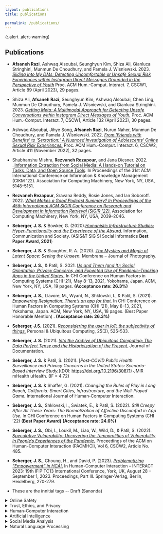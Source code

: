 ```yaml
---
layout: publications
title: publications

permalink: /publications/
---
```


{:.alert .alert-warning}

<!-- This is a default page. See [configuration]({{ '/docs/configuration/' | relative_url }}) to learn more about **pages**.

To remove this page, you need to:

- Remove `pages/about.md`
- Update `_data/navigation.yml` to remove the link to this page from the top navigation. -->

## Publications

- **Afsaneh Razi**, Ashwaq Alsoubai, Seunghyun Kim, Shiza Ali, Gianluca Stringhini, Munmun De Choudhury, and Pamela J. Wisniewski. 2023. [_Sliding into My DMs: Detecting Uncomfortable or Unsafe Sexual Risk Experiences within Instagram Direct Messages Grounded in the Perspective of Youth_](https://doi.org/10.1145/3579522) Proc. ACM Hum.-Comput. Interact. 7, CSCW1, Article 89 (April 2023), 29 pages.

- Shiza Ali, **Afsaneh Razi**, Seunghyun Kim, Ashwaq Alsoubai, Chen Ling, Munmun De Choudhury, Pamela J. Wisniewski, and Gianluca Stringhini. 2023. [_Getting Meta: A Multimodal Approach for Detecting Unsafe Conversations within Instagram Direct Messages of Youth._]( https://doi.org/10.1145/3579608) Proc. ACM Hum.-Comput. Interact. 7, CSCW1, Article 132 (April 2023), 30 pages.

- Ashwaq Alsoubai, Jihye Song, **Afsaneh Razi**, Nurun Naher, Munmun De Choudhury, and Pamela J. Wisniewski. 2022. [_From 'Friends with Benefits' to 'Sextortion:' A Nuanced Investigation of Adolescents' Online Sexual Risk Experiences._](https://doi.org/10.1145/3555136) Proc. ACM Hum.-Comput. Interact. 6, CSCW2, Article 411 (November 2022), 32 pages.

- Shubhanshu Mishra, **Rezvaneh Rezapour**, and Jana Diesner. 2022. _[Information Extraction from Social Media: A Hands-on Tutorial on Tasks, Data, and Open Source Tools](https://doi.org/10.1145/3511808.3557503). In Proceedings of the 31st ACM International Conference on Information &amp; Knowledge Management (CIKM '22). Association for Computing Machinery, New York, NY, USA, 5148–5151. 

- **Rezvaneh Rezapour**, Sravana Reddy, Rosie Jones, and Ian Soboroff. 2022. [_What Makes a Good Podcast Summary? In Proceedings of the 45th International ACM SIGIR Conference on Research and Development in Information Retrieval (SIGIR '22)._](https://doi.org/10.1145/3477495.3531802) Association for Computing Machinery, New York, NY, USA, 2039–2046.

 
- **Seberger, J. S.** & Bowker, G. (2020).[_Humanistic Infrastructure Studies: Hyper-Functionality and the Experience of the Absurd._](https//doi.org/10.1080/1369118X.2020.1726985) Information, Communication and Society.  (ASIS&T SIG SI Social Informatics **Best Paper Award, 2021**)
  
- **Seberger, J. S.** & Slaughter, R. A. (2020). [_The Mystics and Magic of Latent Space: Seeing the Unseen._](https://doi.org/10.47659/m8.088.art) Membrana – Journal of Photography. 

- **Seberger, J. S.**, & Patil, S. 2021. [_Us and Them (and It): Social Orientation, Privacy Concerns, and Expected Use of Pandemic-Tracking Apps in the United States._](https://doi.org/10.1145/3411764.3445485) In CHI Conference on Human Factors in Computing Systems (CHI ‘21), May 8–13, 2021, Yokohama, Japan. ACM, New York, NY, USA, 19 pages.  **(Acceptance rate: 26.3%)**

- **Seberger, J. S.**, Llavore, M., Wyant, N., Shklovski, I., & Patil, S. (2021). [_Empowering Resignation: There’s an app for that._](https://doi.org/10.1145/3411764.3445293) In CHI Conference on Human Factors in Computing Systems (CHI ‘21), May 8–13, 2021, Yokohama, Japan. ACM, New York, NY, USA, 18 pages. (Best Paper Honorable Mention) . **(Acceptance rate: 26.3%)**

- **Seberger, J.S.** (2021). [_Reconsidering the user in IoT: the subjectivity of things._](https://doi.org/10.1007/s00779-020-01513-0) Personal & Ubiquitous Computing, 25(3), 525-533. 

- **Seberger, J. S.** (2021). [_Into the Archive of Ubiquitous Computing: The Data Perfect Tense and the Historicization of the Present._](https://doi.org/10.1108/JD-11-2020-0195) Journal of Documentation. 

- **Seberger, J. S.** & Patil, S. (2021). [_Post-COVID Public Health Surveillance and Privacy Concerns in the United States: Scenario-Based Interview Study._](DOI: https://doi.org/10.2196/30871) JMIR mHealth uHealth. (IF = 4.72) 

- **Seberger, J. S.** & Shaffer, G. (2021). _Changing the Rules of Play in Long Beach, California: Smart Cities, Infrastructure, and the Well-Played Game._ International Journal of Human-Computer Interaction.

- **Seberger, J. S.**, Shklovski, I., Swiatek, E., & Patil, S. (2022). _Still Creepy After All These Years: The Normalization of Affective Discomfort in App Use._ In CHI Conference on Human Factors in Computing Systems (CHI ’22) **(Best Paper Award)** **(Acceptance rate: 24.6%)**

- **Seberger, J. S.**, Obi, I., Loukil, M., Liao, W., Wild, D., & Patil, S. (2022). [_Speculative Vulnerability: Uncovering the Temporalities of Vulnerability in People’s Experiences of the Pandemic._](https://doi.org/10.1145/3555586) Proceedings of the ACM on Human-Computer Interaction (PACMHCI), Vol 6, CSCW2, Article No. 485. 

- **Seberger, J. S.**, Choung, H., and David, P. (2023). [_Problematizing “Empowerment” in HCAI_.](https://doi.org/10.1007/978-3-031-42286-7_15) In Human-Computer Interaction – INTERACT 2023: 19th IFIP TC13 International Conference, York, UK, August 28 – September 1, 2023. Proceedings, Part III. Springer-Verlag, Berlin, Heidelberg, 270-279.
  

- These are the innitial tags -- Draft (Sanonda) 

<details>
 <summary>Online Safety</summary>
   - This is for online privacy
</details>

<details>
 <summary>Trust, Ethics, and Privacy</summary>
  - This is for Trust, ethics Privacy
</details>

<details>
 <summary>Human-Computer Interaction</summary>
 - This is for HCI
</details>

<details>
 <summary>Artificial Intelligence </summary>
 + This is for AI
</details>

<details>
  <summary>Social Media Analysis </summary>
 * this is for social media
</details>

 <details>
  <summary>Natural Language Processing </summary>
  - this is for nlp
</details>
 

